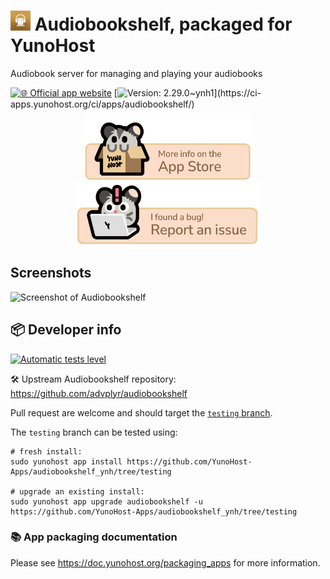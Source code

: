 <!--
N.B.: This README was automatically generated by <https://github.com/YunoHost/apps_tools/blob/main/readme_generator>
It shall NOT be edited by hand.
-->

<h1>
  <img src="https://raw.githubusercontent.com/YunoHost/apps/main/logos/audiobookshelf.png" width="32px" alt="Logo of Audiobookshelf">
  Audiobookshelf, packaged for YunoHost
</h1>

Audiobook server for managing and playing your audiobooks

[![🌐 Official app website](https://img.shields.io/badge/Official_app_website-darkgreen?style=for-the-badge)](https://audiobookshelf.org/)
[![Version: 2.29.0~ynh1](https://img.shields.io/badge/Version-2.29.0~ynh1-rgb(18,138,11)?style=for-the-badge)](https://ci-apps.yunohost.org/ci/apps/audiobookshelf/)

<div align="center">
<a href="https://apps.yunohost.org/app/audiobookshelf"><img height="100px" src="https://github.com/YunoHost/yunohost-artwork/raw/refs/heads/main/badges/neopossum-badges/badge_more_info_on_the_appstore.svg"/></a>
<a href="https://github.com/YunoHost-Apps/audiobookshelf_ynh/issues"><img height="100px" src="https://github.com/YunoHost/yunohost-artwork/raw/refs/heads/main/badges/neopossum-badges/badge_report_an_issue.svg"/></a>
</div>


## Screenshots
![Screenshot of Audiobookshelf](./doc/screenshots/audiobookshelf.jpg)

## 📦 Developer info

[![Automatic tests level](https://apps.yunohost.org/badge/cilevel/audiobookshelf)](https://ci-apps.yunohost.org/ci/apps/audiobookshelf/)

🛠️ Upstream Audiobookshelf repository: <https://github.com/advplyr/audiobookshelf>

Pull request are welcome and should target the [`testing` branch](https://github.com/YunoHost-Apps/audiobookshelf_ynh/tree/testing).

The `testing` branch can be tested using:
```
# fresh install:
sudo yunohost app install https://github.com/YunoHost-Apps/audiobookshelf_ynh/tree/testing

# upgrade an existing install:
sudo yunohost app upgrade audiobookshelf -u https://github.com/YunoHost-Apps/audiobookshelf_ynh/tree/testing
```

### 📚 App packaging documentation

Please see <https://doc.yunohost.org/packaging_apps> for more information.